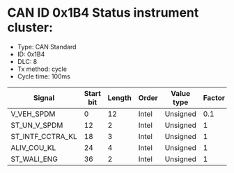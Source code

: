 # CAN ID 0x1B4 Status instrument cluster:
- Type: CAN Standard
- ID: 0x1B4
- DLC: 8
- Tx method: cycle
- Cycle time: 100ms

|Signal|Start bit|Length|Order|Value type|Factor|Offset|Unit|
|------|---------|------|-----|----------|------|------|----|
|V_VEH_SPDM|0|12|Intel|Unsigned|0.1|0|km/h|
|ST_UN_V_SPDM|12|2|Intel|Unsigned|1|0||
|ST_INTF_CCTRA_KL|18|3|Intel|Unsigned|1|0||
|ALIV_COU_KL|24|4|Intel|Unsigned|1|0||
|ST_WALI_ENG|36|2|Intel|Unsigned|1|0||
